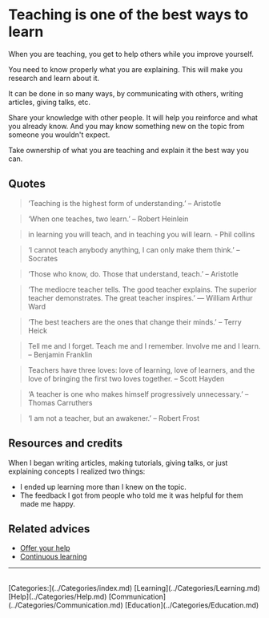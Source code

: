 # Teaching is one of the best ways to learn

When you are teaching, you get to help others while you improve yourself.

You need to know properly what you are explaining. This will make you research and learn about it.

It can be done in so many ways, by communicating with others, writing articles, giving talks, etc.

Share your knowledge with other people. It will help you reinforce and what you already know. And you may know something new on the topic from someone you wouldn't expect.

Take ownership of what you are teaching and explain it the best way you can.

## Quotes

> ‘Teaching is the highest form of understanding.’ – Aristotle

> ‘When one teaches, two learn.’ – Robert Heinlein

> in learning you will teach, and in teaching you will learn. - Phil collins

> ‘I cannot teach anybody anything, I can only make them think.’ – Socrates

> ‘Those who know, do. Those that understand, teach.’ – Aristotle

> ‘The mediocre teacher tells. The good teacher explains. The superior teacher demonstrates. The great teacher inspires.’ ― William Arthur Ward

> ‘The best teachers are the ones that change their minds.’ – Terry Heick

> Tell me and I forget. Teach me and I remember. Involve me and I learn. – Benjamin Franklin

> Teachers have three loves: love of learning, love of learners, and the love of bringing the first two loves together. – Scott Hayden

> ‘A teacher is one who makes himself progressively unnecessary.’ – Thomas Carruthers

> ‘I am not a teacher, but an awakener.’ – Robert Frost

## Resources and credits

When I began writing articles, making tutorials, giving talks, or just explaining concepts I realized two things:

- I ended up learning more than I knew on the topic.
- The feedback I got from people who told me it was helpful for them made me happy.


## Related advices

- [Offer your help](../Offer%20your%20help/index.md)
- [Continuous learning](../Continuous%20learning/index.md)
<hr/><br/>[Categories:](../Categories/index.md) [Learning](../Categories/Learning.md) [Help](../Categories/Help.md) [Communication](../Categories/Communication.md) [Education](../Categories/Education.md)